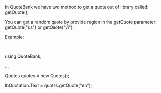 <p>In QuoteBank we have two method to get a quote out of library called: getQuote();</p>
<p>You can get a random quote by provide region in the getQuote parameter: getQuote("us") or getQuote("vi").</p>
<p>Example: </p>
<br/>
<p>using QuoteBank;</p>
<p>...</p>
<p>Quotes quotes = new Quotes();</p>
<p>lbQuotation.Text = quotes.getQuote("en");</p>
